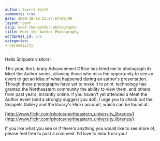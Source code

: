 ```yaml
---
author: Sierra Smith
comments: true
date: 2009-10-28 21:27:07+00:00
layout: post
slug: meet-the-author-photography
title: Meet the Author Photography
wordpress_id: 575
categories:
- Serendipity
---
```


Hello Snippets visitors!

This year, the Library Advancement Office has hired me to photograph its Meet the Author series, allowing those who miss the opportunity to see an event to get an idea of what happened during an author's presentation. Though these photographs have yet to make it to print, technology has granted the Northeastern community the ability to view them, and others from past years, instantly online. If you haven't yet attended a Meet the Author event (and a strongly suggest you do!), I urge you to check out the Snippets Gallery and the library's Flickr account, which can be found at:

[http://www.flickr.com/photos/northeastern_university_libraries/](http://www.flickr.com/photos/northeastern_university_libraries/)

If you like what you see or if there's anything you would like to see more of, please feel free to post a comment. I'd love to hear from you!
